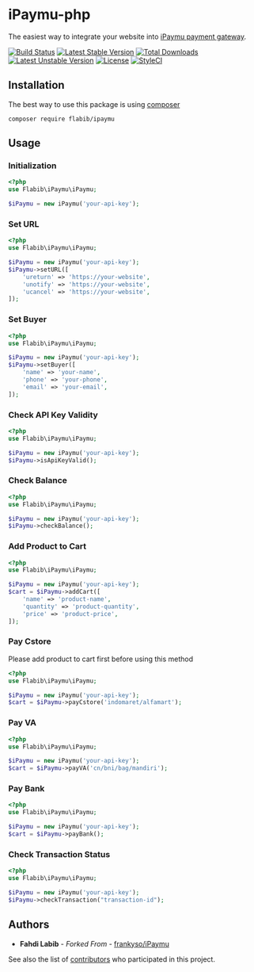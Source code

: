 iPaymu-php
==============

The easiest way to integrate your website into [iPaymu payment gateway](https://ipaymu.com).

[![Build Status](https://travis-ci.org/flabib/ipaymu.svg?branch=master)](https://travis-ci.org/flabib/ipaymu)
[![Latest Stable Version](https://poser.pugx.org/flabib/ipaymu/v/stable)](https://packagist.org/packages/flabib/ipaymu)
[![Total Downloads](https://poser.pugx.org/flabib/ipaymu/downloads)](https://packagist.org/packages/flabib/ipaymu)
[![Latest Unstable Version](https://poser.pugx.org/flabib/ipaymu/v/unstable)](https://packagist.org/packages/flabib/ipaymu)
[![License](https://poser.pugx.org/flabib/ipaymu/license)](https://packagist.org/packages/flabib/ipaymu)
[![StyleCI](https://github.styleci.io/repos/59740344/shield?branch=master)](https://github.styleci.io/repos/59740344)

## Installation
The best way to use this package is using [composer](https://getcomposer.org/)
```
composer require flabib/ipaymu
```

## Usage

### Initialization
```php
<?php
use Flabib\iPaymu\iPaymu;

$iPaymu = new iPaymu('your-api-key');
```

### Set URL
```php
<?php
use Flabib\iPaymu\iPaymu;

$iPaymu = new iPaymu('your-api-key');
$iPaymu->setURL([
    'ureturn' => 'https://your-website',
    'unotify' => 'https://your-website',
    'ucancel' => 'https://your-website',
]);
```

### Set Buyer
```php
<?php
use Flabib\iPaymu\iPaymu;

$iPaymu = new iPaymu('your-api-key');
$iPaymu->setBuyer([
    'name' => 'your-name',
    'phone' => 'your-phone',
    'email' => 'your-email',
]);
```

### Check API Key Validity
```php
<?php
use Flabib\iPaymu\iPaymu;

$iPaymu = new iPaymu('your-api-key');
$iPaymu->isApiKeyValid();
```

### Check Balance
```php
<?php
use Flabib\iPaymu\iPaymu;

$iPaymu = new iPaymu('your-api-key');
$iPaymu->checkBalance();
```

### Add Product to Cart
```php
<?php
use Flabib\iPaymu\iPaymu;

$iPaymu = new iPaymu('your-api-key');
$cart = $iPaymu->addCart([
    'name' => 'product-name',
    'quantity' => 'product-quantity',
    'price' => 'product-price',
]);
```

### Pay Cstore
Please add product to cart first before using this method
```php
<?php
use Flabib\iPaymu\iPaymu;

$iPaymu = new iPaymu('your-api-key');
$cart = $iPaymu->payCstore('indomaret/alfamart');
```

### Pay VA
```php
<?php
use Flabib\iPaymu\iPaymu;

$iPaymu = new iPaymu('your-api-key');
$cart = $iPaymu->payVA('cn/bni/bag/mandiri');
```

### Pay Bank
```php
<?php
use Flabib\iPaymu\iPaymu;

$iPaymu = new iPaymu('your-api-key');
$cart = $iPaymu->payBank();
```

### Check Transaction Status
```php
<?php
use Flabib\iPaymu\iPaymu;

$iPaymu = new iPaymu('your-api-key');
$iPaymu->checkTransaction("transaction-id");
```

## Authors

* **Fahdi Labib** - *Forked From* - [frankyso/iPaymu](https://github.com/frankyso/iPaymu)

See also the list of [contributors](https://github.com/flabib/iPaymu/contributors) who participated in this project.
